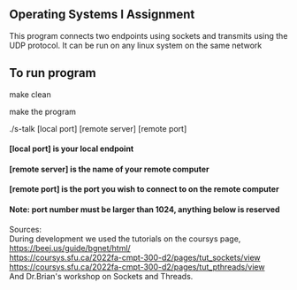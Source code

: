 ## Operating Systems I Assignment

This program connects two endpoints using sockets and transmits using the UDP protocol.
It can be run on any linux system on the same network

## To run program

make clean

make the program

./s-talk [local port] [remote server] [remote port]

#### [local port] is your local endpoint

#### [remote server] is the name of your remote computer

#### [remote port] is the port you wish to connect to on the remote computer

#### Note: port number must be larger than 1024, anything below is reserved

Sources:  
During development we used the tutorials on the coursys page, <br />
https://beej.us/guide/bgnet/html/ <br />
https://coursys.sfu.ca/2022fa-cmpt-300-d2/pages/tut_sockets/view <br />
https://coursys.sfu.ca/2022fa-cmpt-300-d2/pages/tut_pthreads/view <br />
And Dr.Brian's workshop on Sockets and Threads.

